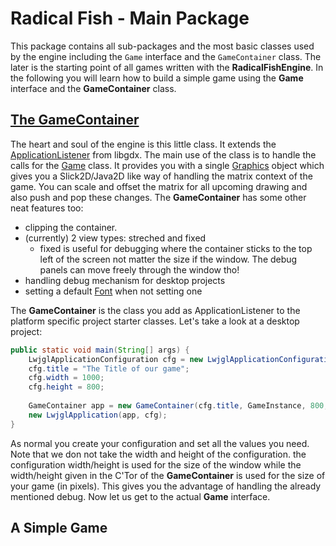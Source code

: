 Radical Fish - Main Package
=================

This package contains all sub-packages and the most basic classes used by the engine including the ```Game``` interface and the ```GameContainer``` class. The later is the starting point of all games written with the **RadicalFishEngine**.
In the following you will learn how to build a simple game using the **Game** interface and the **GameContainer** class.

[The GameContainer][1]
-----------------

The heart and soul of the engine is this little class. It extends the [ApplicationListener][2] from libgdx. The main use of the class is to handle the calls for the [Game][3] class. It provides you with a single [Graphics][4] object which gives you a Slick2D/Java2D like way of handling the matrix context of the game. You can scale and offset the matrix for all upcoming drawing and also push and pop these changes. 
The **GameContainer** has some other neat features too:

* clipping the container. 
* (currently) 2 view types: streched and fixed
	* fixed is useful for debugging where the container sticks to the top left of the screen not matter the size if the window. The debug panels can move freely through the window tho! 
* handling debug mechanism for desktop projects
* setting a default [Font][5] when not setting one 

The **GameContainer** is the class you add as ApplicationListener to the platform specific project starter classes. Let's take a look at a desktop project:

```Java
public static void main(String[] args) {
	LwjglApplicationConfiguration cfg = new LwjglApplicationConfiguration();
	cfg.title = "The Title of our game";
	cfg.width = 1000;
	cfg.height = 800;
		
	GameContainer app = new GameContainer(cfg.title, GameInstance, 800, 600, config.useGL20);
	new LwjglApplication(app, cfg);
}
```

As normal you create your configuration and set all the values you need. Note that we don not take the width and height of the configuration. the configuration width/height is used for the size of the window while the width/height given in the C'Tor of the **GameContainer** is used for the size of your game (in pixels). This gives you the advantage of handling the already mentioned debug. 
Now let us get to the actual **Game** interface.

A Simple Game
----------------




[1]: https://github.com/Regiden/RadicalFishEngine/blob/master/_RadicalFishGDX/src/de/radicalfish/GameContainer.java
[2]: https://github.com/libgdx/libgdx/blob/master/gdx/src/com/badlogic/gdx/ApplicationListener.java
[3]: https://github.com/Regiden/RadicalFishEngine/blob/master/_RadicalFishGDX/src/de/radicalfish/Game.java
[4]: https://github.com/Regiden/RadicalFishEngine/blob/master/_RadicalFishGDX/src/de/radicalfish/graphics/Graphics.java
[5]: https://github.com/Regiden/RadicalFishEngine/blob/master/_RadicalFishGDX/src/de/radicalfish/font/Font.java
